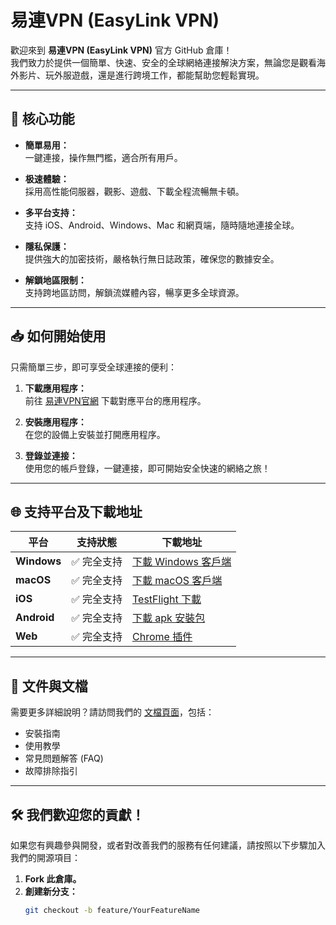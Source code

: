 # 易連VPN (EasyLink VPN)

歡迎來到 **易連VPN (EasyLink VPN)** 官方 GitHub 倉庫！  
我們致力於提供一個簡單、快速、安全的全球網絡連接解決方案，無論您是觀看海外影片、玩外服遊戲，還是進行跨境工作，都能幫助您輕鬆實現。

---

## 🌟 核心功能

- **簡單易用：**  
  一鍵連接，操作無門檻，適合所有用戶。

- **极速體驗：**  
  採用高性能伺服器，觀影、遊戲、下載全程流暢無卡頓。

- **多平台支持：**  
  支持 iOS、Android、Windows、Mac 和網頁端，隨時隨地連接全球。

- **隱私保護：**  
  提供強大的加密技術，嚴格執行無日誌政策，確保您的數據安全。

- **解鎖地區限制：**  
  支持跨地區訪問，解鎖流媒體內容，暢享更多全球資源。

---

## 📥 如何開始使用

只需簡單三步，即可享受全球連接的便利：

1. **下載應用程序：**  
   前往 [易連VPN官網](https://easylink.buzz) 下載對應平台的應用程序。

2. **安裝應用程序：**  
   在您的設備上安裝並打開應用程序。

3. **登錄並連接：**  
   使用您的帳戶登錄，一鍵連接，即可開始安全快速的網絡之旅！

---

## 🌐 支持平台及下載地址

| 平台        | 支持狀態      | 下載地址                                                                 |
|-------------|---------------|------------------------------------------------------------------------|
| **Windows** | ✅ 完全支持    | [下載 Windows 客戶端]((https://easylink-buzz-bento.oss-cn-hongkong.aliyuncs.com/EasyLink_Windows_V1.exe))         |
| **macOS**   | ✅ 完全支持    | [下載 macOS 客戶端]((https://easylink-buzz-bento.oss-cn-hongkong.aliyuncs.com/EasyLink_macOS_V1.dmg))             |
| **iOS**     | ✅ 完全支持    | [TestFlight 下載]((https://testflight.apple.com/join/D3qVcY1h)) |
| **Android** | ✅ 完全支持    | [下載 apk 安裝包]((https://easylink-downloadable.nyc3.cdn.digitaloceanspaces.com/EasyLink_android_V1.apk)) |
| **Web**     | ✅ 完全支持    | [Chrome 插件](https://easylink.buzz) 

---

## 📖 文件與文檔

需要更多詳細說明？請訪問我們的 [文檔頁面](https://easylink.autos/)，包括：

- 安裝指南
- 使用教學
- 常見問題解答 (FAQ)
- 故障排除指引

---

## 🛠️ 我們歡迎您的貢獻！

如果您有興趣參與開發，或者對改善我們的服務有任何建議，請按照以下步驟加入我們的開源項目：

1. **Fork 此倉庫。**  
2. **創建新分支：**  
   ```bash
   git checkout -b feature/YourFeatureName
